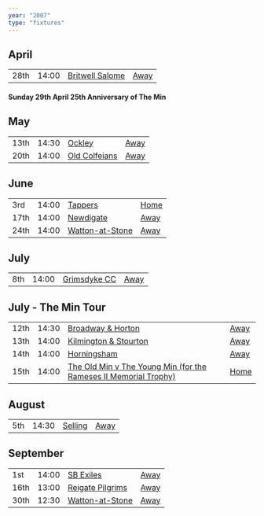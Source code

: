 ```yaml
---
year: "2007"
type: "fixtures"
---
```


## April

|  |  |  |  |
|:---|:---|:---|:---|
| 28th | 14:00 | [Britwell Salome](/2007/britwell-salome) | [Away]() |

#### Sunday 29th April 25th Anniversary of The Min

## May

|  |  |  |  |
|:---|:---|:---|:---|
| 13th | 14:30 | [Ockley](/2007/ockley) | [Away]() |
| 20th | 14:00 | [Old Colfeians](/2007/old-colfeians) | [Away]() |

## June

|  |  |  |  |
|:---|:---|:---|:---|
| 3rd | 14:00 | [Tappers](/2007/tappers) | [Home]() |
| 17th | 14:00 | [Newdigate](/2007/newdigate) | [Away](https://goo.gl/maps/kQnkUfc3MdtqLyvd8) |
| 24th | 14:00 | [Watton-at-Stone](/2007/watton-at-stone) | [Away]() |

## July

|  |  |  |  |
|:---|:---|:---|:---|
| 8th | 14:00 | [Grimsdyke CC](/2007/grimsdyke-cc) | [Away]() |
 
## July - The Min Tour

|  |  |  |  |
|:---|:---|:---|:---|
| 12th | 14:30 | [Broadway & Horton](/2007/broadway-and-horton) | [Away]() |
| 13th | 14:00 | [Kilmington & Stourton](/2007/kilmington-and-stourton) | [Away]() |
| 14th | 14:00 | [Horningsham](/2007/horningsham) | [Away]() |
| 15th | 14:00 | [The Old Min v The Young Min (for the Rameses II Memorial Trophy)](/2007/the-old-min-the-young-min) | [Home]() |

## August

|  |  |  |  |
|:---|:---|:---|:---|
| 5th | 14:30 | [Selling](/2007/selling) | [Away]() |

## September

|  |  |  |  |
|:---|:---|:---|:---|
| 1st | 14:00 | [SB Exiles](/2007/sb-exiles) | [Away]() |
| 16th | 13:00 | [Reigate Pilgrims](/2007/reigate-pilgrims) | [Away]() |
| 30th | 12:30 | [Watton-at-Stone](watton-at-stone-2) | [Away]() |